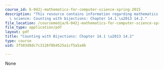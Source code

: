 ```yaml
---
course_id: 6-042j-mathematics-for-computer-science-spring-2015
description: "This resource contains information regarding mathematics for computer\
  \ science: Counting with bijections: Chapter 14.1 \u2013 14.2."
file_location: /coursemedia/6-042j-mathematics-for-computer-science-spring-2015/3f503d8dc7c3126f8b4525a1cf5a5a4b_MIT6_042JS15_Session25.pdf
file_type: application/pdf
layout: pdf
title: "Counting with Bijections: Chapter 14.1 \u2013 14.2"
type: course
uid: 3f503d8dc7c3126f8b4525a1cf5a5a4b

---
```

None